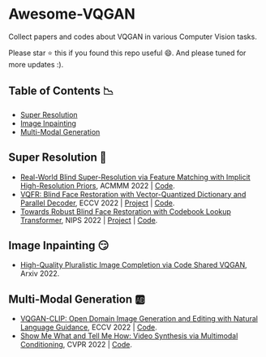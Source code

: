 # Awesome-VQGAN
Collect papers and codes about VQGAN in various Computer Vision tasks.

Please star :star: this if you found this repo useful :smile:. And please tuned for more updates :).

## Table of Contents :chart_with_downwards_trend:
- [Super Resolution](#super-resolution)
- [Image Inpainting](#image-inpainting)
- [Multi-Modal Generation](#multi-modal-generation)

## Super Resolution :clown_face:
- [Real-World Blind Super-Resolution via Feature Matching with Implicit High-Resolution Priors](http://arxiv.org/abs/2202.13142), ACMMM 2022 | [Code](https://github.com/chaofengc/FeMaSR).
- [VQFR: Blind Face Restoration with Vector-Quantized Dictionary and Parallel Decoder](http://arxiv.org/abs/2205.06803), ECCV 2022 | [Project](https://ycgu.site/projects/vqfr) | [Code](https://github.com/TencentARC/VQFR).
- [Towards Robust Blind Face Restoration with Codebook Lookup Transformer](http://arxiv.org/abs/2206.11253), NIPS 2022 | [Project](https://shangchenzhou.com/projects/CodeFormer) | [Code](https://github.com/sczhou/CodeFormer).

## Image Inpainting :smirk:
- [High-Quality Pluralistic Image Completion via Code Shared VQGAN](http://arxiv.org/abs/2204.01931), Arxiv 2022.


## Multi-Modal Generation :ab:
- [VQGAN-CLIP: Open Domain Image Generation and Editing with Natural Language Guidance](http://arxiv.org/abs/2204.08583), ECCV 2022 | [Code](https://github.com/EleutherAI/vqgan-clip).
- [Show Me What and Tell Me How: Video Synthesis via Multimodal Conditioning](http://arxiv.org/abs/2203.02573), CVPR 2022 | [Code](https://github.com/snap-research/MMVID).